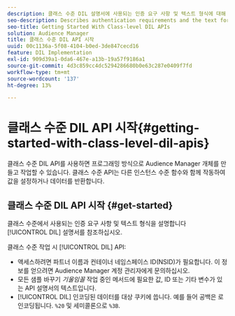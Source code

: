 ```yaml
---
description: 클래스 수준 DIL 설명서에 사용되는 인증 요구 사항 및 텍스트 형식에 대해 설명합니다.
seo-description: Describes authentication requirements and the text formatting used in the class-level DIL documentation.
seo-title: Getting Started With Class-level DIL APIs
solution: Audience Manager
title: 클래스 수준 DIL API 시작
uuid: 00c1136a-5f08-4104-b0ed-3de847cecd16
feature: DIL Implementation
exl-id: 909d39a1-0da6-467e-a13b-19a57f9186a1
source-git-commit: 4d3c859cc4dc5294286680b0e63c287e0409f7fd
workflow-type: tm+mt
source-wordcount: '137'
ht-degree: 13%

---
```


# 클래스 수준 DIL API 시작{#getting-started-with-class-level-dil-apis}

클래스 수준 DIL API를 사용하면 프로그래밍 방식으로 Audience Manager 개체를 만들고 작업할 수 있습니다. 클래스 수준 API는 다른 인스턴스 수준 함수와 함께 작동하여 값을 설정하거나 데이터를 반환합니다.

## 클래스 수준 DIL API 시작 {#get-started}

클래스 수준에서 사용되는 인증 요구 사항 및 텍스트 형식을 설명합니다 [!UICONTROL DIL] 설명서를 참조하십시오.

<!-- 

c_class_start.xml

 -->

클래스 수준 작업 시 [!UICONTROL DIL] API:

* 액세스하려면 파트너 이름과 컨테이너 네임스페이스 ID(NSID)가 필요합니다. 이 정보를 얻으려면 Audience Manager 계정 관리자에게 문의하십시오.
* 모든 샘플 바꾸기 *기울임꼴* 작업 중인 메서드에 필요한 값, ID 또는 기타 변수가 있는 API 설명서의 텍스트입니다.
* [!UICONTROL DIL] 인코딩된 데이터를 대상 쿠키에 씁니다. 예를 들어 공백은 로 인코딩됩니다. `%20` 및 세미콜론으로 `%3B`.

